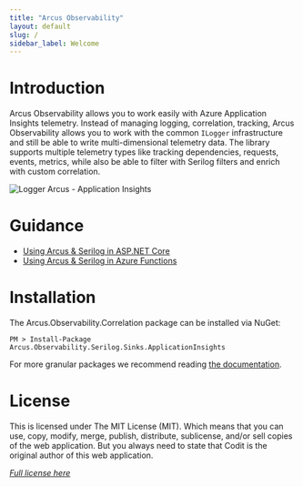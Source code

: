```yaml
---
title: "Arcus Observability"
layout: default
slug: /
sidebar_label: Welcome
---
```


# Introduction

Arcus Observability allows you to work easily with Azure Application Insights telemetry. Instead of managing logging, correlation, tracking, Arcus Observability allows you to work with the common `ILogger` infrastructure and still be able to write multi-dimensional telemetry data. The library supports multiple telemetry types like tracking dependencies, requests, events, metrics, while also be able to filter with Serilog filters and enrich with custom correlation.

![Logger Arcus - Application Insights](/img/logger-arcus-appinsights.png)

# Guidance

- [Using Arcus & Serilog in ASP.NET Core](./02-Guidance/use-with-dotnet-and-aspnetcore.md)
- [Using Arcus & Serilog in Azure Functions](./02-Guidance/use-with-dotnet-and-functions.md)

# Installation

The Arcus.Observability.Correlation package can be installed via NuGet:

```shell
PM > Install-Package Arcus.Observability.Serilog.Sinks.ApplicationInsights
```

For more granular packages we recommend reading [the documentation](./03-Features/sinks/azure-application-insights.md).

# License
This is licensed under The MIT License (MIT). Which means that you can use, copy, modify, merge, publish, distribute, sublicense, and/or sell copies of the web application. But you always need to state that Codit is the original author of this web application.

*[Full license here](https://github.com/arcus-azure/arcus.observability/blob/master/LICENSE)*
